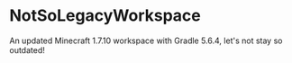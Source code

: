 # NotSoLegacyWorkspace
An updated Minecraft 1.7.10 workspace with Gradle 5.6.4, let's not stay so outdated!
